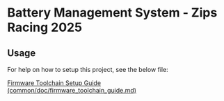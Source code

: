 # Battery Management System - Zips Racing 2025
## Usage
For help on how to setup this project, see the below file:

[Firmware Toolchain Setup Guide (common/doc/firmware_toolchain_guide.md)](common/doc/firmware_toolchain_guide.md)